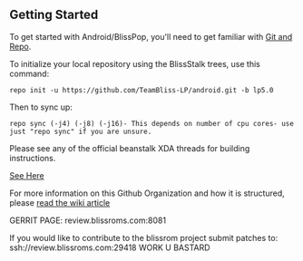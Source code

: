 Getting Started
---------------

To get started with Android/BlissPop, you'll need to get
familiar with [Git and Repo](http://source.android.com/source/using-repo.html).

To initialize your local repository using the BlissStalk trees, use this command:


    repo init -u https://github.com/TeamBliss-LP/android.git -b lp5.0

Then to sync up:

    repo sync (-j4) (-j8) (-j16)- This depends on number of cpu cores- use just "repo sync" if you are unsure.

Please see any of the official beanstalk XDA threads for building instructions.


[See Here](http://forum.xda-developers.com/showpost.php?p=55015279&postcount=3)

For more information on this Github Organization and how it is structured, 
please [read the wiki article](http://wiki.cyanogenmod.org/w/Github_Organization)

GERRIT PAGE:
review.blissroms.com:8081

If you would like to contribute to the blissrom project submit patches to:
ssh://review.blissroms.com:29418
WORK U BASTARD
